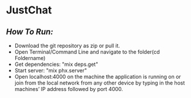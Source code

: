 # JustChat

## *How To Run:*

- Download the git repository as zip or pull it.
- Open Terminal/Command Line and navigate to the folder(cd Foldername)
- Get dependencies: "mix deps.get"
- Start server: "mix phx.server"
-	Open localhost:4000 on the machine the application is running on or join from the local network from any other device by typing in the host machines’ IP address followed by port 4000.
